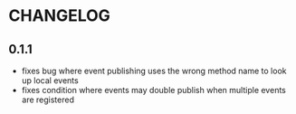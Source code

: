 # CHANGELOG

##  0.1.1
* fixes bug where event publishing uses the wrong method name to look  up local events
* fixes condition where events  may double publish when multiple events are registered